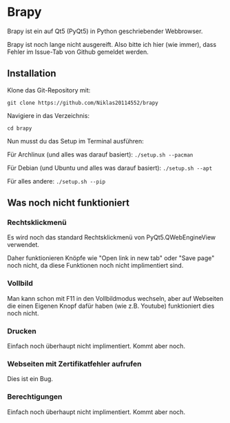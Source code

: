 # Brapy

Brapy ist ein auf Qt5 (PyQt5) in Python geschriebender Webbrowser.

Brapy ist noch lange nicht ausgereift. Also bitte ich hier (wie immer), dass Fehler im Issue-Tab von Github gemeldet werden.

## Installation

Klone das Git-Repository mit:

```git clone https://github.com/Niklas20114552/brapy```

Navigiere in das Verzeichnis:

```cd brapy```

Nun musst du das Setup im Terminal ausführen:

Für Archlinux (und alles was darauf basiert): ```./setup.sh --pacman```

Für Debian (und Ubuntu und alles was darauf basiert): ```./setup.sh --apt```

Für alles andere: ```./setup.sh --pip```

## Was noch nicht funktioniert

### Rechtsklickmenü

Es wird noch das standard Rechtsklickmenü von PyQt5.QWebEngineView verwendet.

Daher funktionieren Knöpfe wie "Open link in new tab" oder "Save page" noch nicht, da diese Funktionen noch nicht implimentiert sind.

### Vollbild

Man kann schon mit F11 in den Vollbildmodus wechseln, aber auf Webseiten die einen Eigenen Knopf dafür haben (wie z.B. Youtube) funktioniert dies noch nicht.

### Drucken

Einfach noch überhaupt nicht implimentiert. Kommt aber noch.

### Webseiten mit Zertifikatfehler aufrufen

Dies ist ein Bug.

### Berechtigungen

Einfach noch überhaupt nicht implimentiert. Kommt aber noch.
